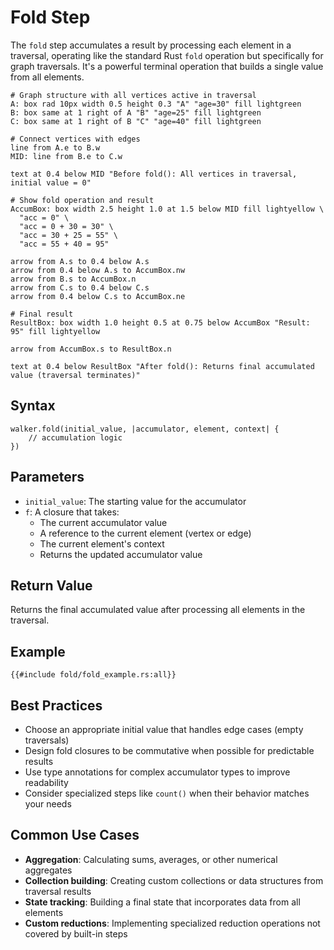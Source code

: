 # Fold Step

The `fold` step accumulates a result by processing each element in a traversal, operating like the standard Rust `fold` operation but specifically for graph traversals. It's a powerful terminal operation that builds a single value from all elements.

```pikchr
# Graph structure with all vertices active in traversal
A: box rad 10px width 0.5 height 0.3 "A" "age=30" fill lightgreen
B: box same at 1 right of A "B" "age=25" fill lightgreen
C: box same at 1 right of B "C" "age=40" fill lightgreen

# Connect vertices with edges
line from A.e to B.w
MID: line from B.e to C.w

text at 0.4 below MID "Before fold(): All vertices in traversal, initial value = 0"

# Show fold operation and result
AccumBox: box width 2.5 height 1.0 at 1.5 below MID fill lightyellow \
  "acc = 0" \
  "acc = 0 + 30 = 30" \
  "acc = 30 + 25 = 55" \
  "acc = 55 + 40 = 95" 

arrow from A.s to 0.4 below A.s
arrow from 0.4 below A.s to AccumBox.nw
arrow from B.s to AccumBox.n
arrow from C.s to 0.4 below C.s
arrow from 0.4 below C.s to AccumBox.ne

# Final result
ResultBox: box width 1.0 height 0.5 at 0.75 below AccumBox "Result: 95" fill lightyellow

arrow from AccumBox.s to ResultBox.n

text at 0.4 below ResultBox "After fold(): Returns final accumulated value (traversal terminates)"
```

## Syntax

```rust,noplayground
walker.fold(initial_value, |accumulator, element, context| {
    // accumulation logic
})
```

## Parameters

- `initial_value`: The starting value for the accumulator
- `f`: A closure that takes:
    - The current accumulator value
    - A reference to the current element (vertex or edge)
    - The current element's context
    - Returns the updated accumulator value

## Return Value

Returns the final accumulated value after processing all elements in the traversal.

## Example

```rust,noplayground
{{#include fold/fold_example.rs:all}}
```

## Best Practices

- Choose an appropriate initial value that handles edge cases (empty traversals)
- Design fold closures to be commutative when possible for predictable results
- Use type annotations for complex accumulator types to improve readability
- Consider specialized steps like `count()` when their behavior matches your needs

## Common Use Cases

- **Aggregation**: Calculating sums, averages, or other numerical aggregates
- **Collection building**: Creating custom collections or data structures from traversal results
- **State tracking**: Building a final state that incorporates data from all elements
- **Custom reductions**: Implementing specialized reduction operations not covered by built-in steps